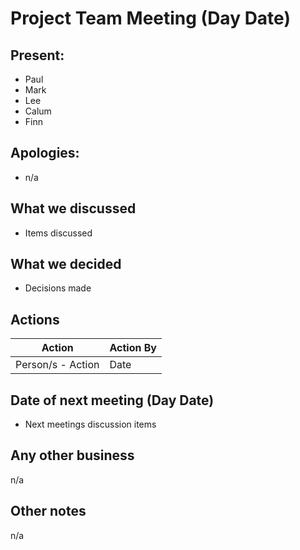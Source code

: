 # Project Team Meeting (Day Date)

## Present:
- Paul
- Mark
- Lee
- Calum
- Finn

## Apologies:
- n/a

## What we discussed
- Items discussed

## What we decided
- Decisions made

## Actions
| Action | Action By |
| --- | ----------- |
| Person/s - Action | Date |

## Date of next meeting (Day Date)
- Next meetings discussion items

## Any other business
n/a

## Other notes
n/a

